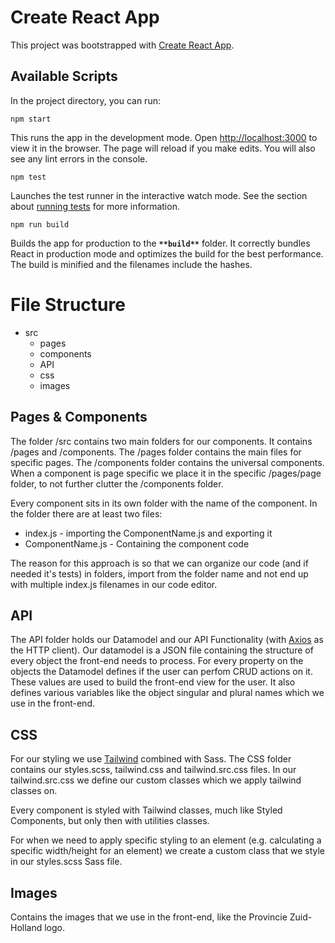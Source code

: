 # Create React App

This project was bootstrapped with [Create React App](https://github.com/facebook/create-react-app).

## **Available Scripts**

In the project directory, you can run:

    npm start

This runs the app in the development mode. Open [http://localhost:3000](http://localhost:3000) to view it in the browser. The page will reload if you make edits. You will also see any lint errors in the console.

    npm test

Launches the test runner in the interactive watch mode. See the section about [running tests](https://facebook.github.io/create-react-app/docs/running-tests) for more information.

    npm run build

Builds the app for production to the **`**build**`** folder. It correctly bundles React in production mode and optimizes the build for the best performance. The build is minified and the filenames include the hashes.

# File Structure

-   src
    -   pages
    -   components
    -   API
    -   css
    -   images

## Pages & Components

The folder /src contains two main folders for our components. It contains /pages and /components. The /pages folder contains the main files for specific pages. The /components folder contains the universal components. When a component is page specific we place it in the specific /pages/page folder, to not further clutter the /components folder.

Every component sits in its own folder with the name of the component. In the folder there are at least two files:

-   index.js - importing the ComponentName.js and exporting it
-   ComponentName.js - Containing the component code

The reason for this approach is so that we can organize our code (and if needed it's tests) in folders, import from the folder name and not end up with multiple index.js filenames in our code editor.

## API

The API folder holds our Datamodel and our API Functionality (with [Axios](https://github.com/axios/axios) as the HTTP client). Our datamodel is a JSON file containing the structure of every object the front-end needs to process. For every property on the objects the Datamodel defines if the user can perfom CRUD actions on it. These values are used to build the front-end view for the user. It also defines various variables like the object singular and plural names which we use in the front-end.

## CSS

For our styling we use [Tailwind](https://tailwindcss.com) combined with Sass. The CSS folder contains our styles.scss, tailwind.css and tailwind.src.css files. In our tailwind.src.css we define our custom classes which we apply tailwind classes on.

Every component is styled with Tailwind classes, much like Styled Components, but only then with utilities classes.

For when we need to apply specific styling to an element (e.g. calculating a specific width/height for an element) we create a custom class that we style in our styles.scss Sass file.

## Images

Contains the images that we use in the front-end, like the Provincie Zuid-Holland logo.
